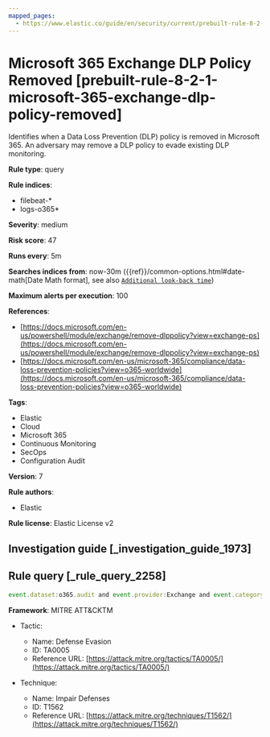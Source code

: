 ```yaml
---
mapped_pages:
  - https://www.elastic.co/guide/en/security/current/prebuilt-rule-8-2-1-microsoft-365-exchange-dlp-policy-removed.html
---
```


# Microsoft 365 Exchange DLP Policy Removed [prebuilt-rule-8-2-1-microsoft-365-exchange-dlp-policy-removed]

Identifies when a Data Loss Prevention (DLP) policy is removed in Microsoft 365. An adversary may remove a DLP policy to evade existing DLP monitoring.

**Rule type**: query

**Rule indices**:

* filebeat-*
* logs-o365*

**Severity**: medium

**Risk score**: 47

**Runs every**: 5m

**Searches indices from**: now-30m ({{ref}}/common-options.html#date-math[Date Math format], see also [`Additional look-back time`](docs-content://solutions/security/detect-and-alert/create-detection-rule.md#rule-schedule))

**Maximum alerts per execution**: 100

**References**:

* [https://docs.microsoft.com/en-us/powershell/module/exchange/remove-dlppolicy?view=exchange-ps](https://docs.microsoft.com/en-us/powershell/module/exchange/remove-dlppolicy?view=exchange-ps)
* [https://docs.microsoft.com/en-us/microsoft-365/compliance/data-loss-prevention-policies?view=o365-worldwide](https://docs.microsoft.com/en-us/microsoft-365/compliance/data-loss-prevention-policies?view=o365-worldwide)

**Tags**:

* Elastic
* Cloud
* Microsoft 365
* Continuous Monitoring
* SecOps
* Configuration Audit

**Version**: 7

**Rule authors**:

* Elastic

**Rule license**: Elastic License v2

## Investigation guide [_investigation_guide_1973]



## Rule query [_rule_query_2258]

```js
event.dataset:o365.audit and event.provider:Exchange and event.category:web and event.action:"Remove-DlpPolicy" and event.outcome:success
```

**Framework**: MITRE ATT&CKTM

* Tactic:

    * Name: Defense Evasion
    * ID: TA0005
    * Reference URL: [https://attack.mitre.org/tactics/TA0005/](https://attack.mitre.org/tactics/TA0005/)

* Technique:

    * Name: Impair Defenses
    * ID: T1562
    * Reference URL: [https://attack.mitre.org/techniques/T1562/](https://attack.mitre.org/techniques/T1562/)



